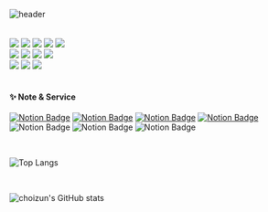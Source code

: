 <div align="left"> 
  
![header](https://capsule-render.vercel.app/api?type=wave&text=Well%20Begun%20is%20Half%20Done.&fontSize=40&height=200&animation=fadeIn&fontColor=ffffff&fontAlignY=30)
 <br/>
 <br/>
 <br/>
<img src="https://img.shields.io/badge/KOTLIN-7F52FF?style=for-the-badge&logo=Kotlin&logoColor=white">
<img src="https://img.shields.io/badge/Jetpack-Compose-blue?style=for-the-badge&logo=Kotlin&logoColor=white">
<img src="https://img.shields.io/badge/JAVA-007396?style=for-the-badge&logo=Java&logoColor=white">
<img src="https://img.shields.io/badge/SWIFT-F05138?style=for-the-badge&logo=Swift&logoColor=white">
<img src="https://img.shields.io/badge/SwiftUI-524520?style=for-the-badge&logo=Swift&logoColor=white">
<br>
<img src="https://img.shields.io/badge/Javascript-F7DF1E?style=for-the-badge&logo=Javascript&logoColor=white">
<img src="https://img.shields.io/badge/HTML5-E34F26?style=for-the-badge&logo=HTML5&logoColor=white">
<img src="https://img.shields.io/badge/CSS3-1572B6?style=for-the-badge&logo=Css3&logoColor=white">
<img src="https://img.shields.io/badge/React-61DAFB?style=for-the-badge&logo=React&logoColor=white">
<br>
<img src="https://img.shields.io/badge/Node.js-339933?style=for-the-badge&logo=Node.js&logoColor=white">
<img src="https://img.shields.io/badge/MySQL-4479A1?style=for-the-badge&logo=MySQL&logoColor=white">
<img src="https://img.shields.io/badge/aws-F80000?style=for-the-badge&logo=Amazon aws&logoColor=white">
<br/>
<br/>

#### ✨ Note & Service
[![Notion Badge](https://img.shields.io/badge/-Notion-92a8d1?logo=notion&logoColor=white&link=https://rb.gy/bqquc)](https://rb.gy/bqquc)
[![Notion Badge](https://img.shields.io/badge/TimeMate-FD415E?logo=googleplay&logoColor=white&link=https://shorturl.at/NaYvt)](https://shorturl.at/NaYvt)
[![Notion Badge](https://img.shields.io/badge/에구머니-0D96F6?logo=googleplay&logoColor=white&link=https://rb.gy/ypwxz)](https://rb.gy/ypwxz)
[![Notion Badge](https://img.shields.io/badge/GodChoic-ECD53F?logo=googleplay&logoColor=white&link=https://shorturl.at/KXXoc)](https://shorturl.at/KXXoc)
![Notion Badge](https://img.shields.io/badge/GodChoic-ECD53F?logo=appstore&logoColor=white)
![Notion Badge](https://img.shields.io/badge/FindLaw-83B81A?logo=googleplay&logoColor=white)
![Notion Badge](https://img.shields.io/badge/FindLaw-83B81A?logo=appstore&logoColor=white)

<br/>
  
![Top Langs](https://github-readme-stats.vercel.app/api/top-langs/?username=runa2012&layout=compact&count_private=true)
 
<br/>
  
![choizun's GitHub stats](https://github-readme-stats.vercel.app/api?username=runa2012&show_icons=true&theme=radical&count_private=true)

</div>
